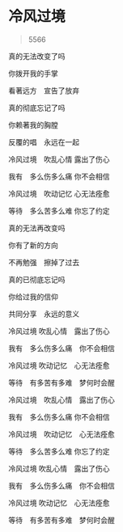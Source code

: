 # 冷风过境
> 5566

真的无法改变了吗

你拨开我的手掌

看著远方　宣告了放弃

真的彻底忘记了吗

你赖著我的胸膛

反覆的唱　永远在一起

冷风过境　吹乱心情 露出了伤心

我有　多么伤多么痛 你不会相信

冷风过境　吹动记忆 心无法痊愈

等待　多么苦多么难 你忘了约定

真的无法再改变吗

你有了新的方向

不再勉强　擦掉了过去

真的已彻底忘记吗

你给过我的信仰

共同分享　永远的意义

冷风过境 吹乱心情　露出了伤心

我有　多么伤多么痛　你不会相信

冷风过境 吹动记忆　心无法痊愈

等待　有多苦有多难　梦何时会醒

冷风过境　吹乱心情　露出了伤心

我有　多么伤多么痛 你不会相信

冷风过境　吹动记忆　心无法痊愈

等待　多么苦多么难 你忘了约定

冷风过境 吹乱心情　露出了伤心

我有　多么伤多么痛　你不会相信

冷风过境 吹动记忆　心无法痊愈

等待　有多苦有多难　梦何时会醒